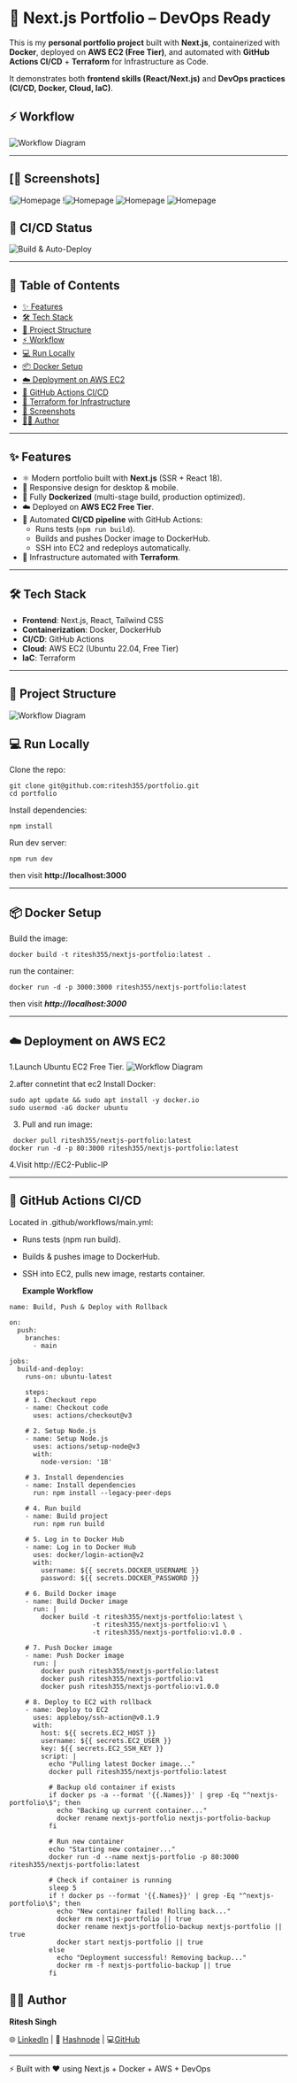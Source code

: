 # 🚀 Next.js Portfolio – DevOps Ready

This is my **personal portfolio project** built with **Next.js**, containerized with **Docker**, deployed on **AWS EC2 (Free Tier)**, and automated with **GitHub Actions CI/CD** + **Terraform** for Infrastructure as Code.

It demonstrates both **frontend skills (React/Next.js)** and **DevOps practices (CI/CD, Docker, Cloud, IaC)**.  

## ⚡ Workflow
![Workflow Diagram](./public/workflow.png)

---

## [📸 Screenshots]

!![Homepage](./assets/home.png)
!![Homepage](./assets/about.png)
![Homepage](./assets/skill.png)
![Homepage](./assets/contact.png)





## 🚀 CI/CD Status

![Build & Auto-Deploy](https://github.com/ritesh355/portfolio/actions/workflows/main.yml/badge.svg)

---


## 📑 Table of Contents
- [✨ Features](#-features)
- [🛠️ Tech Stack](#️-tech-stack)
- [📂 Project Structure](#-project-structure)
- [⚡ Workflow](#-workflow)
- [💻 Run Locally](#-run-locally)
- [📦 Docker Setup](#-docker-setup)
- [☁️ Deployment on AWS EC2](#️-deployment-on-aws-ec2)
- [🤖 GitHub Actions CI/CD](#-github-actions-cicd)
- [🧩 Terraform for Infrastructure](#-terraform-for-infrastructure)
- [📸 Screenshots](#-screenshots)
- [👨‍💻 Author](#-author)

---

## ✨ Features
- ⚛️ Modern portfolio built with **Next.js** (SSR + React 18).
- 📱 Responsive design for desktop & mobile.
- 🐳 Fully **Dockerized** (multi-stage build, production optimized).
- ☁️ Deployed on **AWS EC2 Free Tier**.
- 🔄 Automated **CI/CD pipeline** with GitHub Actions:
  - Runs tests (`npm run build`).
  - Builds and pushes Docker image to DockerHub.
  - SSH into EC2 and redeploys automatically.
- 📜 Infrastructure automated with **Terraform**.

---

## 🛠️ Tech Stack
- **Frontend**: Next.js, React, Tailwind CSS  
- **Containerization**: Docker, DockerHub  
- **CI/CD**: GitHub Actions  
- **Cloud**: AWS EC2 (Ubuntu 22.04, Free Tier)  
- **IaC**: Terraform  

---

## 📂 Project Structure 

![Workflow Diagram](./assets/folder.png)

## 💻 Run Locally

Clone the repo:

```
git clone git@github.com:ritesh355/portfolio.git
cd portfolio
```
Install dependencies:

```
npm install
```
Run dev server:

```
npm run dev
```
then visit **http://localhost:3000**

---

## 📦 Docker Setup
Build the image:
```
docker build -t ritesh355/nextjs-portfolio:latest .
```
run the container:
```
docker run -d -p 3000:3000 ritesh355/nextjs-portfolio:latest
```
then visit ***http://localhost:3000***

---
## ☁️ Deployment on AWS EC2 
1.Launch Ubuntu EC2 Free Tier.
![Workflow Diagram](./assets/ec2.png)

2.after connetint that ec2 Install Docker:
```
sudo apt update && sudo apt install -y docker.io
sudo usermod -aG docker ubuntu
```
3. Pull and run image:
 ```
  docker pull ritesh355/nextjs-portfolio:latest
docker run -d -p 80:3000 ritesh355/nextjs-portfolio:latest
```
4.Visit http://EC2-Public-IP

---

## 🤖 GitHub Actions CI/CD

Located in .github/workflows/main.yml:

- Runs tests (npm run build).

- Builds & pushes image to DockerHub.

- SSH into EC2, pulls new image, restarts container.

  **Example Workflow**
  
```  
name: Build, Push & Deploy with Rollback

on:
  push:
    branches:
      - main

jobs:
  build-and-deploy:
    runs-on: ubuntu-latest

    steps:
    # 1. Checkout repo
    - name: Checkout code
      uses: actions/checkout@v3

    # 2. Setup Node.js
    - name: Setup Node.js
      uses: actions/setup-node@v3
      with:
        node-version: '18'

    # 3. Install dependencies
    - name: Install dependencies
      run: npm install --legacy-peer-deps

    # 4. Run build
    - name: Build project
      run: npm run build

    # 5. Log in to Docker Hub
    - name: Log in to Docker Hub
      uses: docker/login-action@v2
      with:
        username: ${{ secrets.DOCKER_USERNAME }}
        password: ${{ secrets.DOCKER_PASSWORD }}

    # 6. Build Docker image
    - name: Build Docker image
      run: |
        docker build -t ritesh355/nextjs-portfolio:latest \
                     -t ritesh355/nextjs-portfolio:v1 \
                     -t ritesh355/nextjs-portfolio:v1.0.0 .

    # 7. Push Docker image
    - name: Push Docker image
      run: |
        docker push ritesh355/nextjs-portfolio:latest
        docker push ritesh355/nextjs-portfolio:v1
        docker push ritesh355/nextjs-portfolio:v1.0.0

    # 8. Deploy to EC2 with rollback
    - name: Deploy to EC2
      uses: appleboy/ssh-action@v0.1.9
      with:
        host: ${{ secrets.EC2_HOST }}
        username: ${{ secrets.EC2_USER }}
        key: ${{ secrets.EC2_SSH_KEY }}
        script: |
          echo "Pulling latest Docker image..."
          docker pull ritesh355/nextjs-portfolio:latest

          # Backup old container if exists
          if docker ps -a --format '{{.Names}}' | grep -Eq "^nextjs-portfolio\$"; then
            echo "Backing up current container..."
            docker rename nextjs-portfolio nextjs-portfolio-backup
          fi

          # Run new container
          echo "Starting new container..."
          docker run -d --name nextjs-portfolio -p 80:3000 ritesh355/nextjs-portfolio:latest

          # Check if container is running
          sleep 5
          if ! docker ps --format '{{.Names}}' | grep -Eq "^nextjs-portfolio\$"; then
            echo "New container failed! Rolling back..."
            docker rm nextjs-portfolio || true
            docker rename nextjs-portfolio-backup nextjs-portfolio || true
            docker start nextjs-portfolio || true
          else
            echo "Deployment successful! Removing backup..."
            docker rm -f nextjs-portfolio-backup || true
          fi

```


## 👨‍💻 Author

**Ritesh Singh**

🌐 [LinkedIn](https://www.linkedin.com/in/ritesh-singh-092b84340/) 
|
📝 [Hashnode](https://ritesh-devops.hashnode.dev/) 
|
💻[GitHub](https://github.com/ritesh355/)

--- 
⚡ Built with ❤️ using Next.js + Docker + AWS + DevOps







